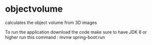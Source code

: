 # objectvolume
calculates the object volume from 3D images

To run the application
download the code
make sure to have JDK 8 or higher
run this command : mvnw spring-boot:run
